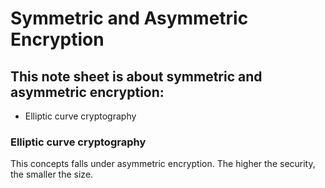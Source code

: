 <h1>Symmetric and Asymmetric Encryption</h1>

<h2>This note sheet is about symmetric and asymmetric encryption:</h2>

<ul>
  <li>Elliptic curve cryptography</li> 
</ul>

<h3>Elliptic curve cryptography</h3>
<p>This concepts falls under asymmetric encryption. The higher the security, the smaller the size.</p>
